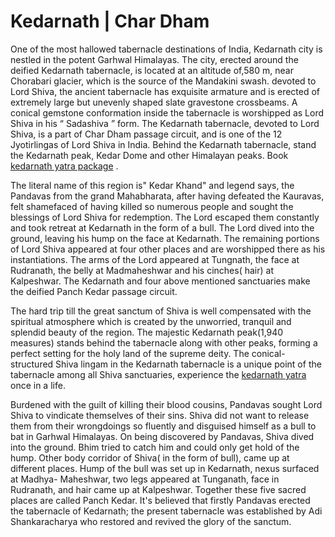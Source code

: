 # Kedarnath | Char Dham
One of the most hallowed tabernacle destinations of India, Kedarnath city is nestled in the potent Garhwal Himalayas. The city, erected around the deified Kedarnath tabernacle, is located at an altitude of,580 m, near Chorabari glacier, which is the source of the Mandakini swash. devoted to Lord Shiva, the ancient tabernacle has exquisite armature and is erected of extremely large but unevenly shaped slate gravestone crossbeams. A conical gemstone conformation inside the tabernacle is worshipped as Lord Shiva in his “ Sadashiva ” form. The Kedarnath tabernacle, devoted to Lord Shiva, is a part of Char Dham passage circuit, and is one of the 12 Jyotirlingas of Lord Shiva in India. Behind the Kedarnath tabernacle, stand the Kedarnath peak, Kedar Dome and other Himalayan peaks. Book <a href="https://www.manchalamushafir.com/tour/kedarnath-yatra/" target="_blank">kedarnath yatra package</a> .

The literal name of this region is" Kedar Khand" and legend says, the Pandavas from the grand Mahabharata, after having defeated the Kauravas, felt shamefaced of having killed so numerous people and sought the blessings of Lord Shiva for redemption. The Lord escaped them constantly and took retreat at Kedarnath in the form of a bull. The Lord dived into the ground, leaving his hump on the face at Kedarnath. The remaining portions of Lord Shiva appeared at four other places and are worshipped there as his instantiations. The arms of the Lord appeared at Tungnath, the face at Rudranath, the belly at Madmaheshwar and his cinches( hair) at Kalpeshwar. The Kedarnath and four above mentioned sanctuaries make the deified Panch Kedar passage circuit.

The hard trip till the great sanctum of Shiva is well compensated with the spiritual atmosphere which is created by the unworried, tranquil and splendid beauty of the region. The majestic Kedarnath peak(1,940 measures) stands behind the tabernacle along with other peaks, forming a perfect setting for the holy land of the supreme deity. The conical-structured Shiva lingam in the Kedarnath tabernacle is a unique point of the tabernacle among all Shiva sanctuaries, experience the <a href="https://www.manchalamushafir.com/tour/kedarnath-yatra/" target="_blank">kedarnath yatra</a> once in a life. 

Burdened with the guilt of killing their blood cousins, Pandavas sought Lord Shiva to vindicate themselves of their sins. Shiva did not want to release them from their wrongdoings so fluently and disguised himself as a bull to bat in Garhwal Himalayas. On being discovered by Pandavas, Shiva dived into the ground. Bhim tried to catch him and could only get hold of the hump. Other body corridor of Shiva( in the form of bull), came up at different places. Hump of the bull was set up in Kedarnath, nexus surfaced at Madhya- Maheshwar, two legs appeared at Tunganath, face in Rudranath, and hair came up at Kalpeshwar. Together these five sacred places are called Panch Kedar. It's believed that firstly Pandavas erected the tabernacle of Kedarnath; the present tabernacle was established by Adi Shankaracharya who restored and revived the glory of the sanctum. 

 


